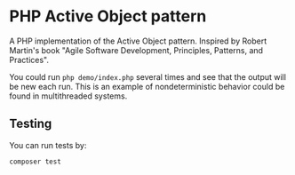 # PHP Active Object pattern

A PHP implementation of the Active Object pattern. Inspired by Robert Martin's book "Agile Software Development, Principles, Patterns, and Practices".

You could run `php demo/index.php` several times and see that the output will be new each run. This is an example of nondeterministic behavior could be found in multithreaded systems.

## Testing

You can run tests by:

``composer test``